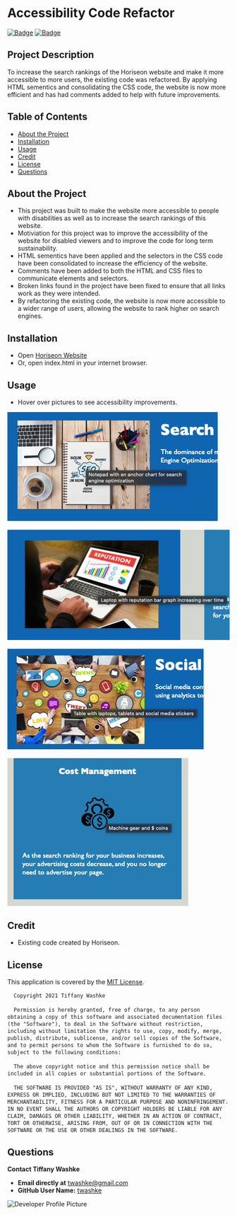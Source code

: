 # Accessibility Code Refactor

[![Badge](https://img.shields.io/badge/GitHub-twashke-blueviolet?style=flat-square&logo=appveyor)](https://github.com/twashke) [![Badge](https://img.shields.io/badge/License-MIT-blue)](https://opensource.org/licenses/MIT)

## Project Description

To increase the search rankings of the Horiseon website and make it more accessible to more users, the existing code was refactored. By applying HTML sementics and consolidating the CSS code, the website is now more efficient and has had comments added to help with future improvements.

## Table of Contents

- [About the Project](#about-the-project)
- [Installation](#installation)
- [Usage](#usage)
- [Credit](#credit)
- [License](#license)
- [Questions](#questions)

## About the Project

- This project was built to make the website more accessible to people with disabilities as well as to increase the search rankings of this website.
- Motiviation for this project was to improve the accessibility of the website for disabled viewers and to improve the code for long term sustainability.
- HTML sementics have been applied and the selectors in the CSS code have been consolidated to increase the efficiency of the website.
- Comments have been added to both the HTML and CSS files to communicate elements and selectors.
- Broken links found in the project have been fixed to ensure that all links work as they were intended.
- By refactoring the existing code, the website is now more accessible to a wider range of users, allowing the website to rank higher on search engines.

## Installation

- Open [Horiseon Website](https://twashke.github.io/Accessibility-Code-Refactor/)
- Or, open index.html in your internet browser.

## Usage

- Hover over pictures to see accessibility improvements.

![Search image accessibility](assets/images/search-screenshot.png) \
\
![Online image accessibility](assets/images/online-screenshot.png) \
\
![Social image accessibility](assets/images/social-screenshot.png) \
\
![Cost image accessibility](assets/images/cost-screenshot.png)

## Credit

- Existing code created by Horiseon.

## License

This application is covered by the [MIT License](https://opensource.org/licenses/MIT).

      Copyright 2021 Tiffany Washke

      Permission is hereby granted, free of charge, to any person obtaining a copy of this software and associated documentation files (the "Software"), to deal in the Software without restriction, including without limitation the rights to use, copy, modify, merge, publish, distribute, sublicense, and/or sell copies of the Software, and to permit persons to whom the Software is furnished to do so, subject to the following conditions:

      The above copyright notice and this permission notice shall be included in all copies or substantial portions of the Software.

      THE SOFTWARE IS PROVIDED "AS IS", WITHOUT WARRANTY OF ANY KIND, EXPRESS OR IMPLIED, INCLUDING BUT NOT LIMITED TO THE WARRANTIES OF MERCHANTABILITY, FITNESS FOR A PARTICULAR PURPOSE AND NONINFRINGEMENT. IN NO EVENT SHALL THE AUTHORS OR COPYRIGHT HOLDERS BE LIABLE FOR ANY CLAIM, DAMAGES OR OTHER LIABILITY, WHETHER IN AN ACTION OF CONTRACT, TORT OR OTHERWISE, ARISING FROM, OUT OF OR IN CONNECTION WITH THE SOFTWARE OR THE USE OR OTHER DEALINGS IN THE SOFTWARE.

## Questions

**Contact Tiffany Washke**

- **Email directly at** twashke@gmail.com
- **GitHub User Name:** [twashke](https://github.com/twashke)

![Developer Profile Picture](https://avatars.githubusercontent.com/u/79234530?v=4)

